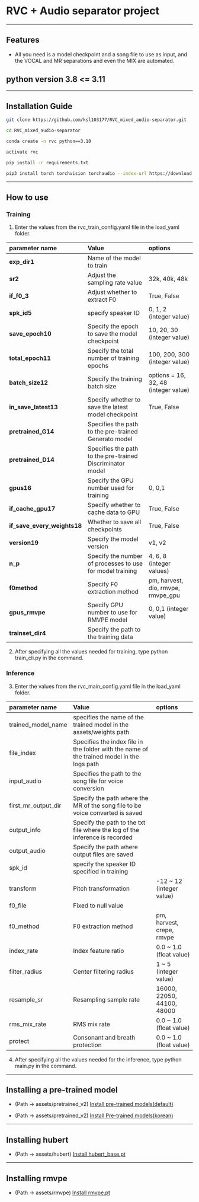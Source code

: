 # RVC + Audio separator project
---
## Features
- All you need is a model checkpoint and a song file to use as input, and the VOCAL and MR separations and even the MIX are automated.
## python version 3.8 <= 3.11
---
## Installation Guide
```bash
git clone https://github.com/ksl103177/RVC_mixed_audio-separator.git
```
```bash
cd RVC_mixed_audio-separator
```
```bash
conda create -n rvc python==3.10
```
```bash
activate rvc
```
```bash
pip install -r requirements.txt
```
```bash
pip3 install torch torchvision torchaudio --index-url https://download.pytorch.org/whl/cu118
```
---
## How to use
### Training
1. Enter the values from the rvc_train_config.yaml file in the load_yaml folder.

| parameter name | Value | options |
|:---------------|:------|:--------|
| **exp_dir1** | Name of the model to train |  |
| **sr2** | Adjust the sampling rate value | 32k, 40k, 48k |
| **if_f0_3** | Adjust whether to extract F0 | True, False |
| **spk_id5** | specify speaker ID | 0, 1, 2 (integer value) |
| **save_epoch10** | Specify the epoch to save the model checkpoint | 10, 20, 30 (integer value) |
| **total_epoch11** | Specify the total number of training epochs | 100, 200, 300 (integer value) |
| **batch_size12** | Specify the training batch size | options = 16, 32, 48 (integer value) |
| **in_save_latest13** | Specify whether to save the latest model checkpoint | True, False |
| **pretrained_G14** | Specifies the path to the pre-trained Generato model |  |
| **pretrained_D14** | Specifies the path to the pre-trained Discriminator model |  |
| **gpus16** | Specify the GPU number used for training | 0, 0,1 |
| **if_cache_gpu17** | Specify whether to cache data to GPU | True, False |
| **if_save_every_weights18** | Whether to save all checkpoints | True, False |
| **version19** | Specify the model version | v1, v2 |
| **n_p** | Specify the number of processes to use for model training | 4, 6, 8 (integer values) |
| **f0method** | Specify F0 extraction method | pm, harvest, dio, rmvpe, rmvpe_gpu |
| **gpus_rmvpe** | Specify GPU number to use for RMVPE model | 0, 0,1 (integer value) |
| **trainset_dir4** | Specify the path to the training data |  |
2. After specifying all the values needed for training, type python train_cli.py in the command.
### Inference
3. Enter the values from the rvc_main_config.yaml file in the load_yaml folder.

| parameter name | Value | options |
|:---------------|:------|:--------|
| trained_model_name | specifies the name of the trained model in the assets/weights path |  |
| file_index | Specifies the index file in the folder with the name of the trained model in the logs path |  |
| input_audio | Specifies the path to the song file for voice conversion |  |
| first_mr_output_dir | Specify the path where the MR of the song file to be voice converted is saved |  |
| output_info | Specify the path to the txt file where the log of the inference is recorded |  |
| output_audio | Specify the path where output files are saved |  |
| spk_id | specify the speaker ID specified in training |  |
| transform | Pitch transformation | -12 ~ 12 (integer value) |
| f0_file | Fixed to null value |  |
| f0_method | F0 extraction method | pm, harvest, crepe, rmvpe |
| index_rate | Index feature ratio | 0.0 ~ 1.0 (float value) |
| filter_radius | Center filtering radius | 1 ~ 5 (integer value) |
| resample_sr | Resampling sample rate | 16000, 22050, 44100, 48000 |
| rms_mix_rate | RMS mix rate | 0.0 ~ 1.0 (float value) |
| protect | Consonant and breath protection | 0.0 ~ 1.0 (float value) |
4. After specifying all the values needed for the inference, type python main.py in the command.
---
## Installing a pre-trained model
- (Path -> assets/pretrained_v2)
[Install pre-trained models(default)](https://huggingface.co/lj1995/VoiceConversionWebUI/tree/main/pretrained_v2)

- (Path -> assets/pretrained_v2)
[Install Pre-trained models(korean)](https://huggingface.co/SeoulStreamingStation/KLM4/tree/main)
---
## Installing hubert
- (Path -> assets/hubert)
[Install hubert_base.pt](https://huggingface.co/lj1995/VoiceConversionWebUI/blob/main/hubert_base.pt)
---
## Installing rmvpe
- (Path -> assets/rmvpe)
[Install rmvpe.pt](https://huggingface.co/lj1995/VoiceConversionWebUI/blob/main/rmvpe.pt)